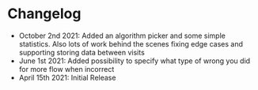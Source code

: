 # Changelog

- October 2nd 2021: Added an algorithm picker and some simple statistics. Also lots of work behind the scenes fixing edge cases and supporting storing data between visits
- June 1st 2021: Added possibility to specify what type of wrong you did for more flow when incorrect
- April 15th 2021: Initial Release
